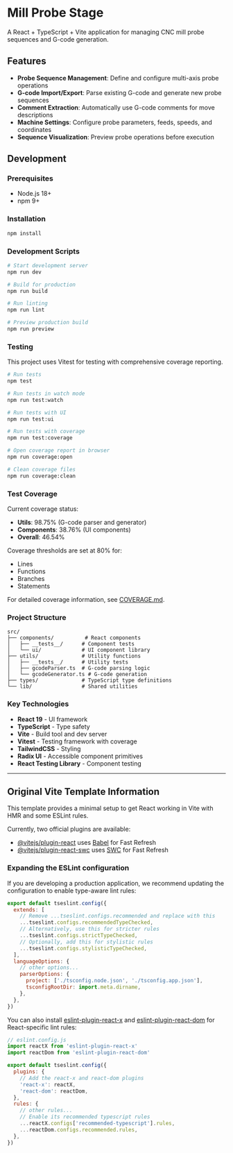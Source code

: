 # Mill Probe Stage

A React + TypeScript + Vite application for managing CNC mill probe sequences and G-code generation.

## Features

- **Probe Sequence Management**: Define and configure multi-axis probe operations
- **G-code Import/Export**: Parse existing G-code and generate new probe sequences
- **Comment Extraction**: Automatically use G-code comments for move descriptions
- **Machine Settings**: Configure probe parameters, feeds, speeds, and coordinates
- **Sequence Visualization**: Preview probe operations before execution

## Development

### Prerequisites

- Node.js 18+ 
- npm 9+

### Installation

```bash
npm install
```

### Development Scripts

```bash
# Start development server
npm run dev

# Build for production
npm run build

# Run linting
npm run lint

# Preview production build
npm run preview
```

### Testing

This project uses Vitest for testing with comprehensive coverage reporting.

```bash
# Run tests
npm test

# Run tests in watch mode
npm run test:watch

# Run tests with UI
npm run test:ui

# Run tests with coverage
npm run test:coverage

# Open coverage report in browser
npm run coverage:open

# Clean coverage files
npm run coverage:clean
```

### Test Coverage

Current coverage status:

- **Utils**: 98.75% (G-code parser and generator)
- **Components**: 38.76% (UI components)
- **Overall**: 46.54%

Coverage thresholds are set at 80% for:
- Lines
- Functions  
- Branches
- Statements

For detailed coverage information, see [COVERAGE.md](./COVERAGE.md).

### Project Structure

```
src/
├── components/          # React components
│   ├── __tests__/      # Component tests
│   └── ui/             # UI component library
├── utils/              # Utility functions
│   ├── __tests__/      # Utility tests
│   ├── gcodeParser.ts  # G-code parsing logic
│   └── gcodeGenerator.ts # G-code generation
├── types/              # TypeScript type definitions
└── lib/                # Shared utilities
```

### Key Technologies

- **React 19** - UI framework
- **TypeScript** - Type safety
- **Vite** - Build tool and dev server
- **Vitest** - Testing framework with coverage
- **TailwindCSS** - Styling
- **Radix UI** - Accessible component primitives
- **React Testing Library** - Component testing

---

## Original Vite Template Information

This template provides a minimal setup to get React working in Vite with HMR and some ESLint rules.

Currently, two official plugins are available:

- [@vitejs/plugin-react](https://github.com/vitejs/vite-plugin-react/blob/main/packages/plugin-react) uses [Babel](https://babeljs.io/) for Fast Refresh
- [@vitejs/plugin-react-swc](https://github.com/vitejs/vite-plugin-react/blob/main/packages/plugin-react-swc) uses [SWC](https://swc.rs/) for Fast Refresh

### Expanding the ESLint configuration

If you are developing a production application, we recommend updating the configuration to enable type-aware lint rules:

```js
export default tseslint.config({
  extends: [
    // Remove ...tseslint.configs.recommended and replace with this
    ...tseslint.configs.recommendedTypeChecked,
    // Alternatively, use this for stricter rules
    ...tseslint.configs.strictTypeChecked,
    // Optionally, add this for stylistic rules
    ...tseslint.configs.stylisticTypeChecked,
  ],
  languageOptions: {
    // other options...
    parserOptions: {
      project: ['./tsconfig.node.json', './tsconfig.app.json'],
      tsconfigRootDir: import.meta.dirname,
    },
  },
})
```

You can also install [eslint-plugin-react-x](https://github.com/Rel1cx/eslint-react/tree/main/packages/plugins/eslint-plugin-react-x) and [eslint-plugin-react-dom](https://github.com/Rel1cx/eslint-react/tree/main/packages/plugins/eslint-plugin-react-dom) for React-specific lint rules:

```js
// eslint.config.js
import reactX from 'eslint-plugin-react-x'
import reactDom from 'eslint-plugin-react-dom'

export default tseslint.config({
  plugins: {
    // Add the react-x and react-dom plugins
    'react-x': reactX,
    'react-dom': reactDom,
  },
  rules: {
    // other rules...
    // Enable its recommended typescript rules
    ...reactX.configs['recommended-typescript'].rules,
    ...reactDom.configs.recommended.rules,
  },
})
```

